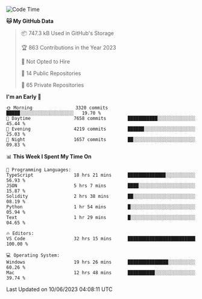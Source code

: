 <!--START_SECTION:waka-->
![Code Time](http://img.shields.io/badge/Code%20Time-4%2C165%20hrs%2029%20mins-blue)

**🐱 My GitHub Data** 

> 📦 747.3 kB Used in GitHub's Storage 
 > 
> 🏆 863 Contributions in the Year 2023
 > 
> 🚫 Not Opted to Hire
 > 
> 📜 14 Public Repositories 
 > 
> 🔑 65 Private Repositories 
 > 
**I'm an Early 🐤** 

```text
🌞 Morning                3320 commits        █████░░░░░░░░░░░░░░░░░░░░   19.70 % 
🌆 Daytime                7658 commits        ███████████░░░░░░░░░░░░░░   45.44 % 
🌃 Evening                4219 commits        ██████░░░░░░░░░░░░░░░░░░░   25.03 % 
🌙 Night                  1657 commits        ██░░░░░░░░░░░░░░░░░░░░░░░   09.83 % 
```


📊 **This Week I Spent My Time On** 

```text
💬 Programming Languages: 
TypeScript               18 hrs 21 mins      ██████████████░░░░░░░░░░░   56.93 % 
JSON                     5 hrs 7 mins        ████░░░░░░░░░░░░░░░░░░░░░   15.87 % 
Solidity                 2 hrs 38 mins       ██░░░░░░░░░░░░░░░░░░░░░░░   08.19 % 
Python                   1 hr 54 mins        █░░░░░░░░░░░░░░░░░░░░░░░░   05.94 % 
Text                     1 hr 29 mins        █░░░░░░░░░░░░░░░░░░░░░░░░   04.65 % 

🔥 Editors: 
VS Code                  32 hrs 15 mins      █████████████████████████   100.00 % 

💻 Operating System: 
Windows                  19 hrs 26 mins      ███████████████░░░░░░░░░░   60.26 % 
Mac                      12 hrs 48 mins      ██████████░░░░░░░░░░░░░░░   39.74 % 
```


 Last Updated on 10/06/2023 04:08:11 UTC
<!--END_SECTION:waka-->

